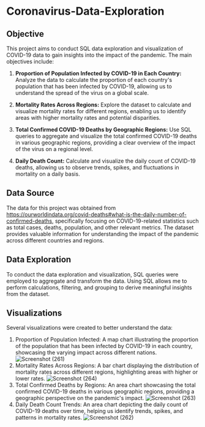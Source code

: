 # Coronavirus-Data-Exploration


## Objective
This project aims to conduct SQL data exploration and visualization of COVID-19 data to gain insights into the impact of the pandemic. The main objectives include:

1. **Proportion of Population Infected by COVID-19 in Each Country:** Analyze the data to calculate the proportion of each country's population that has been infected by COVID-19, allowing us to understand the spread of the virus on a global scale.

2. **Mortality Rates Across Regions:** Explore the dataset to calculate and visualize mortality rates for different regions, enabling us to identify areas with higher mortality rates and potential disparities.

3. **Total Confirmed COVID-19 Deaths by Geographic Regions:** Use SQL queries to aggregate and visualize the total confirmed COVID-19 deaths in various geographic regions, providing a clear overview of the impact of the virus on a regional level.

4. **Daily Death Count:** Calculate and visualize the daily count of COVID-19 deaths, allowing us to observe trends, spikes, and fluctuations in mortality on a daily basis.



## Data Source
The data for this project was obtained from https://ourworldindata.org/covid-deaths#what-is-the-daily-number-of-confirmed-deaths, specifically focusing on COVID-19-related statistics such as total cases, deaths, population, and other relevant metrics. The dataset provides valuable information for understanding the impact of the pandemic across different countries and regions.

## Data Exploration
To conduct the data exploration and visualization, SQL queries were employed to aggregate and transform the data. Using SQL allows me to perform calculations, filtering, and grouping to derive meaningful insights from the dataset.

## Visualizations
Several visualizations were created to better understand the data:

1. Proportion of Population Infected: A map chart illustrating the proportion of the population that has been infected by COVID-19 in each country, showcasing the varying impact across different nations.
   ![Screenshot (261)](https://github.com/JeroldGomez/Coronavirus-Data-Exploration/assets/106787297/5b8334d4-d142-4bb4-b3c4-8964f6aeb61b)
2. Mortality Rates Across Regions: A bar chart displaying the distribution of mortality rates across different regions, highlighting areas with higher or lower rates.
   ![Screenshot (264)](https://github.com/JeroldGomez/Coronavirus-Data-Exploration/assets/106787297/203c400b-1673-44ef-9412-c0da655d56e3)
3. Total Confirmed Deaths by Regions: An area chart showcasing the total confirmed COVID-19 deaths in various geographic regions, providing a geographic perspective on the pandemic's impact.
   ![Screenshot (263)](https://github.com/JeroldGomez/Coronavirus-Data-Exploration/assets/106787297/2361aecd-b4dd-457d-8c3a-a678e7a6a071)
4. Daily Death Count Trends: An area chart depicting the daily count of COVID-19 deaths over time, helping us identify trends, spikes, and patterns in mortality rates.
   ![Screenshot (262)](https://github.com/JeroldGomez/Coronavirus-Data-Exploration/assets/106787297/c1a244a7-863d-457a-bcc9-6ff0ba6e4e71)
